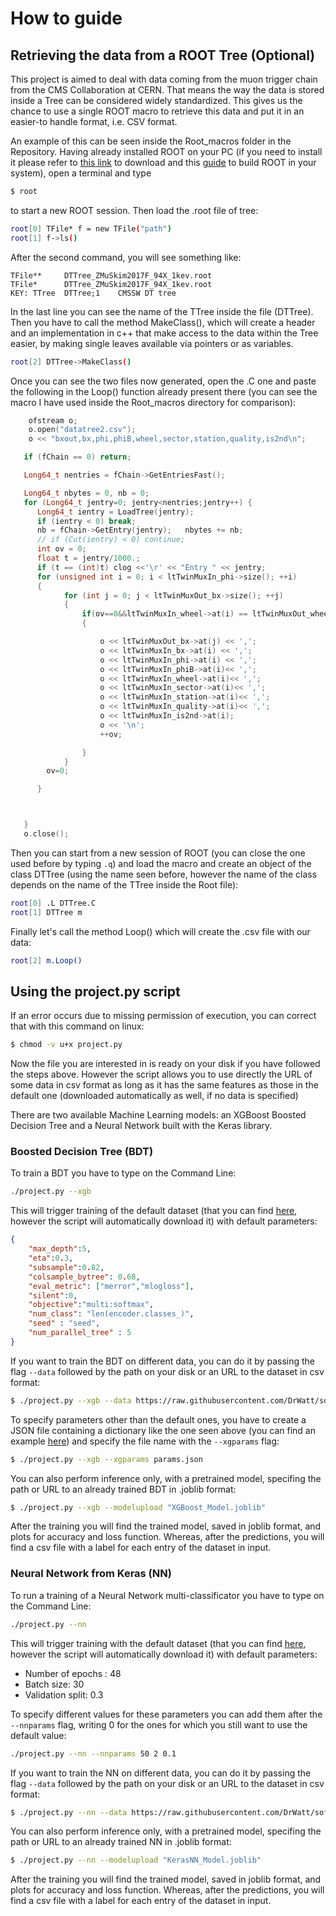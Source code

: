 # How to guide

## Retrieving the data from a ROOT Tree (Optional)

This project is aimed to deal with data coming from the muon trigger chain from the CMS Collaboration at CERN. That means the way the data is stored inside a Tree can be considered widely standardized. This gives us the chance to use a single ROOT macro to retrieve this data and put it in an easier-to handle format, i.e. CSV format.

An example of this can be seen inside the Root_macros folder in the Repository.
Having already installed ROOT on your PC (if you need to install it please refer to [this link](https://root.cern.ch/downloading-root) to download and this [guide](https://root.cern.ch/building-root) to build ROOT in your system), open a terminal and type
```bash
$ root
```
to start a new ROOT session. Then load the .root file of tree:
```bash
root[0] TFile* f = new TFile("path")
root[1] f->ls()
```
After the second command, you will see something like:
```
TFile**		DTTree_ZMuSkim2017F_94X_1kev.root	
TFile*		DTTree_ZMuSkim2017F_94X_1kev.root	
KEY: TTree	DTTree;1	CMSSW DT tree
```
In the last line you can see the name of the TTree inside the file (DTTree).
Then you have to call the method MakeClass(), which will create a header and an implementation in c++ that make access to the data within the Tree easier, by making single leaves available via pointers or as variables.
```bash
root[2] DTTree->MakeClass()
```
Once you can see the two files now generated, open the .C one and paste the following in the Loop() function already present there (you can see the macro I have used inside the Root_macros directory for comparison):

```c++
	ofstream o;
	o.open("datatree2.csv");
	o << "bxout,bx,phi,phiB,wheel,sector,station,quality,is2nd\n";

   if (fChain == 0) return;

   Long64_t nentries = fChain->GetEntriesFast();

   Long64_t nbytes = 0, nb = 0;
   for (Long64_t jentry=0; jentry<nentries;jentry++) {
      Long64_t ientry = LoadTree(jentry);
      if (ientry < 0) break;
      nb = fChain->GetEntry(jentry);   nbytes += nb;
      // if (Cut(ientry) < 0) continue;
      int ov = 0;
      float t = jentry/1000.;
      if (t == (int)t) clog <<'\r' << "Entry " << jentry;
      for (unsigned int i = 0; i < ltTwinMuxIn_phi->size(); ++i)
      {
     		for (int j = 0; j < ltTwinMuxOut_bx->size(); ++j)
     		{
     			if(ov==0&&ltTwinMuxIn_wheel->at(i) == ltTwinMuxOut_wheel->at(j) && ltTwinMuxIn_sector->at(i) == ltTwinMuxOut_sector->at(j)&&ltTwinMuxIn_station->at(i)==ltTwinMuxOut_station->at(j))
     			{

     				o << ltTwinMuxOut_bx->at(j) << ',';
     				o << ltTwinMuxIn_bx->at(i) << ',';
            		o << ltTwinMuxIn_phi->at(i) << ',';
            		o << ltTwinMuxIn_phiB->at(i)<< ',';
            		o << ltTwinMuxIn_wheel->at(i)<< ',';
            		o << ltTwinMuxIn_sector->at(i)<< ',';
            		o << ltTwinMuxIn_station->at(i)<< ',';
					o << ltTwinMuxIn_quality->at(i)<< ',';
					o << ltTwinMuxIn_is2nd->at(i);
					o << '\n';
					++ov;

     			}
     		}
        ov=0;

      }



   }
   o.close();
```
Then you can start from a new session of ROOT (you can close the one used before by typing `.q`) and load the macro and create an object of the class DTTree (using the name seen before, however the name of the class depends on the name of the TTree inside the Root file):
```bash
root[0] .L DTTree.C
root[1] DTTree m
```
Finally let's call the method Loop() which will create the .csv file with our data:
```bash
root[2] m.Loop()
```

## Using the project.py script

If an error occurs due to missing permission of execution, you can correct that with this command on linux:
```bash
$ chmod -v u+x project.py
```

Now the file you are interested in is ready on your disk if you have followed the steps above. However the script allows you to use directly the URL of some data in csv format as long as it has the same features as those in the default one (downloaded automatically as well, if no data is specified)

There are two available Machine Learning models: an XGBoost Boosted Decision Tree and a Neural Network built with the Keras library.

### Boosted Decision Tree (BDT)

To train a BDT you have to type on the Command Line:
```bash
./project.py --xgb
```
This will trigger training of the default dataset (that you can find [here](https://raw.githubusercontent.com/DrWatt/softcomp/master/datatree.csv), however the script will automatically download it) with default parameters:
```json
{
    "max_depth":5,
    "eta":0.3,
    "subsample":0.82,
    "colsample_bytree": 0.68,
    "eval_metric": ["merror","mlogloss"],
    "silent":0,
    "objective":"multi:softmax",
    "num_class": "len(encoder.classes_)",
    "seed" : "seed",
    "num_parallel_tree" : 5
}
```
If you want to train the BDT on different data, you can do it by passing the flag ` --data ` followed by the path on your disk or an URL to the dataset in csv format:
```bash
$ ./project.py --xgb --data https://raw.githubusercontent.com/DrWatt/softcomp/master/datatree.csv
```
To specify parameters other than the default ones, you have to create a JSON file containing a dictionary like the one seen above (you can find an example [here](params.json)) and specify the file name with the `--xgparams` flag:
```bash
$ ./project.py --xgb --xgparams params.json
```
You can also perform inference only, with a pretrained model, specifing the path or URL to an already trained BDT in .joblib format:
```bash
$ ./project.py --xgb --modelupload "XGBoost_Model.joblib"
```
After the training you will find the trained model, saved in joblib format, and plots for accuracy and loss function. Whereas, after the predictions, you will find a csv file with a label for each entry of the dataset in input.

### Neural Network from Keras (NN)

To run a training of a Neural Network multi-classificator you have to type on the Command Line:
```bash
./project.py --nn
```
This will trigger training with the default dataset (that you can find [here](https://raw.githubusercontent.com/DrWatt/softcomp/master/datatree.csv), however the script will automatically download it) with default parameters:
- Number of epochs : 48
- Batch size: 30
- Validation split: 0.3

To specify different values for these parameters you can add them after the `--nnparams` flag, writing 0 for the ones for which you still want to use the default value:
```bash
./project.py --nn --nnparams 50 2 0.1
```
If you want to train the NN on different data, you can do it by passing the flag ` --data ` followed by the path on your disk or an URL to the dataset in csv format:
```bash
$ ./project.py --nn --data https://raw.githubusercontent.com/DrWatt/softcomp/master/datatree.csv
```
You can also perform inference only, with a pretrained model, specifing the path or URL to an already trained NN in .joblib format:
```bash
$ ./project.py --nn --modelupload "KerasNN_Model.joblib"
```
After the training you will find the trained model, saved in joblib format, and plots for accuracy and loss function. Whereas, after the predictions, you will find a csv file with a label for each entry of the dataset in input.
